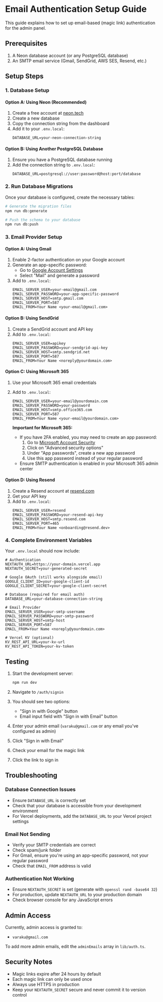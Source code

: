 # Email Authentication Setup Guide

This guide explains how to set up email-based (magic link) authentication for the admin panel.

## Prerequisites

1. A Neon database account (or any PostgreSQL database)
2. An SMTP email service (Gmail, SendGrid, AWS SES, Resend, etc.)

## Setup Steps

### 1. Database Setup

#### Option A: Using Neon (Recommended)
1. Create a free account at [neon.tech](https://neon.tech)
2. Create a new database
3. Copy the connection string from the dashboard
4. Add it to your `.env.local`:
   ```
   DATABASE_URL=your-neon-connection-string
   ```

#### Option B: Using Another PostgreSQL Database
1. Ensure you have a PostgreSQL database running
2. Add the connection string to `.env.local`:
   ```
   DATABASE_URL=postgresql://user:password@host:port/database
   ```

### 2. Run Database Migrations

Once your database is configured, create the necessary tables:

```bash
# Generate the migration files
npm run db:generate

# Push the schema to your database
npm run db:push
```

### 3. Email Provider Setup

#### Option A: Using Gmail
1. Enable 2-factor authentication on your Google account
2. Generate an app-specific password:
   - Go to [Google Account Settings](https://myaccount.google.com/apppasswords)
   - Select "Mail" and generate a password
3. Add to `.env.local`:
   ```
   EMAIL_SERVER_USER=your-email@gmail.com
   EMAIL_SERVER_PASSWORD=your-app-specific-password
   EMAIL_SERVER_HOST=smtp.gmail.com
   EMAIL_SERVER_PORT=587
   EMAIL_FROM=Your Name <your-email@gmail.com>
   ```

#### Option B: Using SendGrid
1. Create a SendGrid account and API key
2. Add to `.env.local`:
   ```
   EMAIL_SERVER_USER=apikey
   EMAIL_SERVER_PASSWORD=your-sendgrid-api-key
   EMAIL_SERVER_HOST=smtp.sendgrid.net
   EMAIL_SERVER_PORT=587
   EMAIL_FROM=Your Name <noreply@yourdomain.com>
   ```

#### Option C: Using Microsoft 365
1. Use your Microsoft 365 email credentials
2. Add to `.env.local`:
   ```
   EMAIL_SERVER_USER=your-email@yourdomain.com
   EMAIL_SERVER_PASSWORD=your-password
   EMAIL_SERVER_HOST=smtp.office365.com
   EMAIL_SERVER_PORT=587
   EMAIL_FROM=Your Name <your-email@yourdomain.com>
   ```
   
   **Important for Microsoft 365:**
   - If you have 2FA enabled, you may need to create an app password:
     1. Go to [Microsoft Account Security](https://account.microsoft.com/security)
     2. Click on "Advanced security options"
     3. Under "App passwords", create a new app password
     4. Use this app password instead of your regular password
   - Ensure SMTP authentication is enabled in your Microsoft 365 admin center

#### Option D: Using Resend
1. Create a Resend account at [resend.com](https://resend.com)
2. Get your API key
3. Add to `.env.local`:
   ```
   EMAIL_SERVER_USER=resend
   EMAIL_SERVER_PASSWORD=your-resend-api-key
   EMAIL_SERVER_HOST=smtp.resend.com
   EMAIL_SERVER_PORT=465
   EMAIL_FROM=Your Name <onboarding@resend.dev>
   ```

### 4. Complete Environment Variables

Your `.env.local` should now include:

```env
# Authentication
NEXTAUTH_URL=https://your-domain.vercel.app
NEXTAUTH_SECRET=your-generated-secret

# Google OAuth (still works alongside email)
GOOGLE_CLIENT_ID=your-google-client-id
GOOGLE_CLIENT_SECRET=your-google-client-secret

# Database (required for email auth)
DATABASE_URL=your-database-connection-string

# Email Provider
EMAIL_SERVER_USER=your-smtp-username
EMAIL_SERVER_PASSWORD=your-smtp-password
EMAIL_SERVER_HOST=smtp-host
EMAIL_SERVER_PORT=587
EMAIL_FROM=Your Name <noreply@yourdomain.com>

# Vercel KV (optional)
KV_REST_API_URL=your-kv-url
KV_REST_API_TOKEN=your-kv-token
```

## Testing

1. Start the development server:
   ```bash
   npm run dev
   ```

2. Navigate to `/auth/signin`

3. You should see two options:
   - "Sign in with Google" button
   - Email input field with "Sign in with Email" button

4. Enter your admin email (`varaku@gmail.com` or any email you've configured as admin)

5. Click "Sign in with Email"

6. Check your email for the magic link

7. Click the link to sign in

## Troubleshooting

### Database Connection Issues
- Ensure `DATABASE_URL` is correctly set
- Check that your database is accessible from your development environment
- For Vercel deployments, add the `DATABASE_URL` to your Vercel project settings

### Email Not Sending
- Verify your SMTP credentials are correct
- Check spam/junk folder
- For Gmail, ensure you're using an app-specific password, not your regular password
- Check that `EMAIL_FROM` address is valid

### Authentication Not Working
- Ensure `NEXTAUTH_SECRET` is set (generate with `openssl rand -base64 32`)
- For production, update `NEXTAUTH_URL` to your production domain
- Check browser console for any JavaScript errors

## Admin Access

Currently, admin access is granted to:
- `varaku@gmail.com`

To add more admin emails, edit the `adminEmails` array in `lib/auth.ts`.

## Security Notes

- Magic links expire after 24 hours by default
- Each magic link can only be used once
- Always use HTTPS in production
- Keep your `NEXTAUTH_SECRET` secure and never commit it to version control